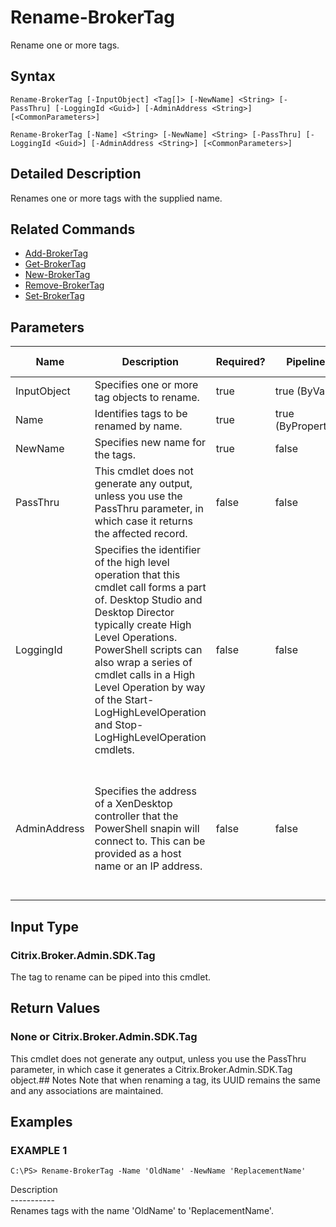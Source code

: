 ﻿# Rename-BrokerTag

   Rename one or more tags.

## Syntax
```
Rename-BrokerTag [-InputObject] <Tag[]> [-NewName] <String> [-PassThru] [-LoggingId <Guid>] [-AdminAddress <String>] [<CommonParameters>]

Rename-BrokerTag [-Name] <String> [-NewName] <String> [-PassThru] [-LoggingId <Guid>] [-AdminAddress <String>] [<CommonParameters>]
```

## Detailed Description
   Renames one or more tags with the supplied name.

## Related Commands
  * [Add-BrokerTag](Add-BrokerTag.html)
  * [Get-BrokerTag](Get-BrokerTag.html)
  * [New-BrokerTag](New-BrokerTag.html)
  * [Remove-BrokerTag](Remove-BrokerTag.html)
  * [Set-BrokerTag](Set-BrokerTag.html)
## Parameters

| Name   | Description | Required? | Pipeline Input | Default Value |
| --- | --- | --- | --- | --- |
| InputObject | Specifies one or more tag objects to rename. | true | true (ByValue) |  |
| Name | Identifies tags to be renamed by name. | true | true (ByPropertyName) |  |
| NewName | Specifies new name for the tags. | true | false |  |
| PassThru | This cmdlet does not generate any output, unless you use the PassThru parameter, in which case it returns the affected record. | false | false | False |
| LoggingId | Specifies the identifier of the high level operation that this cmdlet call forms a part of. Desktop Studio and Desktop Director typically create High Level Operations. PowerShell scripts can also wrap a series of cmdlet calls in a High Level Operation by way of the Start-LogHighLevelOperation and Stop-LogHighLevelOperation cmdlets. | false | false |  |
| AdminAddress | Specifies the address of a XenDesktop controller that the PowerShell snapin will connect to. This can be provided as a host name or an IP address. | false | false | Localhost. Once a value is provided by any cmdlet, this value will become the default. |

## Input Type
### Citrix.Broker.Admin.SDK.Tag
   The tag to rename can be piped into this cmdlet.
## Return Values
### None or Citrix.Broker.Admin.SDK.Tag
   This cmdlet does not generate any output, unless you use the PassThru parameter, in which case it generates a Citrix.Broker.Admin.SDK.Tag object.## Notes
   Note that when renaming a tag, its UUID remains the same and any associations are maintained.
## Examples

### EXAMPLE 1
```
C:\PS> Rename-BrokerTag -Name 'OldName' -NewName 'ReplacementName'
```
   Description<br>-----------<br>Renames tags with the name 'OldName' to 'ReplacementName'.
